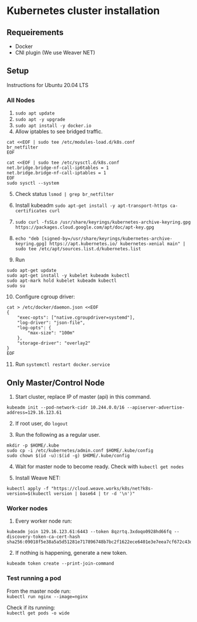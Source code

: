 # Kubernetes cluster installation

## Requeirements
* Docker
* CNI plugin (We use Weaver NET)

## Setup
Instructions for Ubuntu 20.04 LTS

### All Nodes
1. `sudo apt update`
2. `sudo apt -y upgrade`
3. `sudo apt install -y docker.io`
4. Allow iptables to see bridged traffic.
```
cat <<EOF | sudo tee /etc/modules-load.d/k8s.conf
br_netfilter
EOF

cat <<EOF | sudo tee /etc/sysctl.d/k8s.conf
net.bridge.bridge-nf-call-ip6tables = 1
net.bridge.bridge-nf-call-iptables = 1
EOF
sudo sysctl --system
```

5. Check status `lsmod | grep br_netfilter`

6. Install kubeadm `sudo apt-get install -y apt-transport-https ca-certificates curl`
7. `sudo curl -fsSLo /usr/share/keyrings/kubernetes-archive-keyring.gpg https://packages.cloud.google.com/apt/doc/apt-key.gpg`
8. `echo "deb [signed-by=/usr/share/keyrings/kubernetes-archive-keyring.gpg] https://apt.kubernetes.io/ kubernetes-xenial main" | sudo tee /etc/apt/sources.list.d/kubernetes.list`

9. Run
```
sudo apt-get update
sudo apt-get install -y kubelet kubeadm kubectl
sudo apt-mark hold kubelet kubeadm kubectl
sudo su
```

10. Configure cgroup driver:
```
cat > /etc/docker/daemon.json <<EOF
{
    "exec-opts": ["native.cgroupdriver=systemd"],
    "log-driver": "json-file",
    "log-opts": {
        "max-size": "100m"
    },
    "storage-driver": "overlay2"
}
EOF
```

11. Run `systemctl restart docker.service`

## Only Master/Control Node
1. Start cluster, replace IP of master (api) in this command.
```
kubeadm init --pod-network-cidr 10.244.0.0/16 --apiserver-advertise-address=129.16.123.61
```

2. If root user, do `logout`

3. Run the following as a regular user.
```
mkdir -p $HOME/.kube
sudo cp -i /etc/kubernetes/admin.conf $HOME/.kube/config
sudo chown $(id -u):$(id -g) $HOME/.kube/config
```

4. Wait for master node to become ready. Check with `kubectl get nodes`

5.  Install Weave NET:
```
kubectl apply -f "https://cloud.weave.works/k8s/net?k8s-version=$(kubectl version | base64 | tr -d '\n')"
```




### Worker nodes

1. Every worker node run:
```
kubeadm join 129.16.123.61:6443 --token 8qzrtq.3xdoqo0928hd66fq --discovery-token-ca-cert-hash sha256:09018f5e38a5a5d51281e717896748b7bc2f1622ece6401e3e7eea7cf672c43d
```

2. If nothing is happening, generate a new token.
```
kubeadm token create --print-join-command
```

### Test running a pod

From the master node run:  
`kubectl run nginx --image=nginx`

Check if its running:  
`kubectl get pods -o wide`

